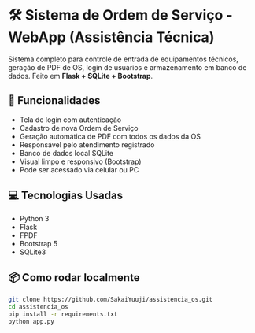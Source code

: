 # 🛠️ Sistema de Ordem de Serviço - WebApp (Assistência Técnica)

Sistema completo para controle de entrada de equipamentos técnicos, geração de PDF de OS, login de usuários e armazenamento em banco de dados. Feito em **Flask + SQLite + Bootstrap**.

## 🚀 Funcionalidades

- Tela de login com autenticação
- Cadastro de nova Ordem de Serviço
- Geração automática de PDF com todos os dados da OS
- Responsável pelo atendimento registrado
- Banco de dados local SQLite
- Visual limpo e responsivo (Bootstrap)
- Pode ser acessado via celular ou PC

## 💻 Tecnologias Usadas

- Python 3
- Flask
- FPDF
- Bootstrap 5
- SQLite3

## 📦 Como rodar localmente

```bash
git clone https://github.com/SakaiYuuji/assistencia_os.git
cd assistencia_os
pip install -r requirements.txt
python app.py
